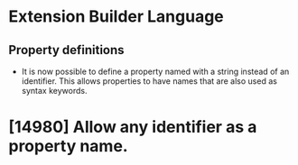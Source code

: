 # Extension Builder Language
## Property definitions

* It is now possible to define a property named with a string instead of an
  identifier.  This allows properties to have names that are also used as
  syntax keywords.

# [14980] Allow any identifier as a property name.
